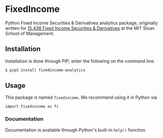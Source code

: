 # FixedIncome
Python Fixed Income Securities &amp; Derivatives analytics package, originally written for [15.438 Fixed Income Securities &amp; Derivatives](http://student.mit.edu/catalog/m15b.html#15.438) at the MIT Sloan School of Management.

## Installation
Installation is done through PIP; enter the following on the command line:
```bash
$ pip3 install fixedincome-analytics
```

## Usage
This package is named `fixedincome`. We recommend using it in Python via
```python3
import fixedincome as fi
```

### Documentation
Documentation is available through Python's built-in `help()` function.